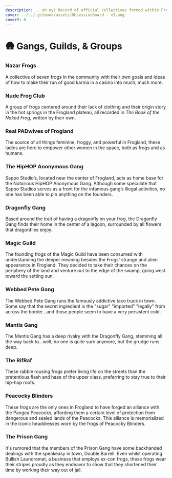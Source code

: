 ```yaml
---
description: ...oh my! Record of official collectives formed within Frogland.
cover: ../../.gitbook/assets/ObsessionBoard - v3.png
coverY: 0
---
```


# 🛖 Gangs, Guilds, & Groups

### Nazar Frogs

A collective of seven frogs in the community with their own goals and ideas of how to make their run of good karma in a casino into much, much more.&#x20;

### Nude Frog Club

A group of frogs centered around their lack of clothing and their origin story in the hot springs in the Frogland plateau, all recorded in _The Book of the Naked Frog_, written by their own.&#x20;

### Real PADwives of Frogland

The source of all things feminine, froggy, and powerful in Frogland, these ladies are here to empower other women in the space, both as frogs and as humans.&#x20;

### The HipHOP Anonymous Gang

Sappo Studio’s, located near the center of Frogland, acts as home base for the Notorious HipHOP Anonymous Gang. Although some speculate that Sappo Studios serves as a front for the infamous gang’s illegal activities, no one has been able to pin anything on the founders.&#x20;

### Dragonfly Gang

Based around the trait of having a dragonfly on your frog, the Dragonfly Gang finds their home in the center of a lagoon, surrounded by all flowers that dragonflies enjoy.&#x20;

### Magic Guild

The founding frogs of the Magic Guild have been consumed with understanding the deeper meaning besides the Frogs' strange and alien appearance in Frogland. They decided to take their chances on the periphery of the land and venture out to the edge of the swamp, going west toward the setting sun.

### Webbed Pete Gang

The Webbed Pete Gang runs the famously addictive taco truck in town. Some say that the secret ingredient is the "sugar" "imported" "legally" from across the border...and those people seem to have a very persistent cold.&#x20;

### Mantis Gang

The Mantis Gang has a deep rivalry with the Dragonfly Gang, stemming all the way back to...well, no one is quite sure anymore, but the grudge runs deep.

### The RifRaf

These rabble rousing frogs prefer living life on the streets than the pretentious flash and haze of the upper class, preferring to stay true to their hip-hop roots.&#x20;

### Peacocky Blinders

These frogs are the only ones in Frogland to have forged an alliance with the Pangea Peacocks, affording them a certain level of protection from dangerous and sealed lands of the Peacocks. This alliance is memorialized in the iconic headdresses worn by the frogs of Peacocky Blinders.&#x20;

### The Prison Gang

It's rumored that the members of the Prison Gang have some backhanded dealings with the speakeasy in town, Double Barrell. Even whilst operating Bullish Laundromat, a business that employs ex-con frogs, these frogs wear their stripes proudly as they endeavor to show that they shortened their time by working their way out of jail.&#x20;
